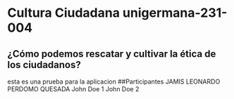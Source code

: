 # Cultura Ciudadana unigermana-231-004
## ¿Cómo podemos rescatar y cultivar la ética de los ciudadanos?
esta es una prueba para la aplicacion
##Participantes
JAMIS LEONARDO PERDOMO QUESADA
John Doe 1
John Doe 2
